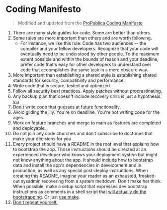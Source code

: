 # Coding Manifesto

> Modified and updated from the [ProPublica Coding Manifesto](https://github.com/jamesduffy/guides/blob/5c15748198269e1e04e10f9275446f58735bf959/coding-manifesto.md)

1. There are many style guides for code. Some are better than others.
2. Some rules are more important than others and are worth following.
   - For instance, we like this rule: Code has two audiences -- the compiler and your fellow developers. Recognize that your code will eventually need to be understood by other people. To the maximum extent possible and within the bounds of reason and your deadline, prefer code that's easy for other developers to understand over code that accomplishes the same task in a more obscure way.
3. More important than establishing a shared style is establishing shared standards for security, compatibility and performance.
4. Write code that is secure, tested and optimized.
5. Follow all security best practices. Apply patches without procrastinating.
6. Any backup plan that doesn't include recovery drills is just a hypothesis. [via](http://shop.oreilly.com/product/9781565926424.do)
7. Don't write code that guesses at future functionality.
8. Avoid gilding the lily. You're on deadline. You're not writing code for the ages.
9. Work on feature branches and merge to main as features are completed and deployable.
10. Do not join any code churches and don't subscribe to doctrines that make your decisions for you.
11. Every project should have a README in the root level that explains how to bootstrap the app. Those instructions should be directed at an experienced developer who knows your deployment system but might not know anything about the app. It should include how to bootstrap data and install the app's dependencies in development and in production, as well as any special post-deploy instructions. When creating this README, imagine your reader as an exhausted, freaked-out sysadmin recovering from a system meltdown. Don't make her think. When possible, make a setup script that expresses dev bootstrap instructions as comments in a shell script that [will actually do the bootstrapping](http://robots.thoughtbot.com/post/41439635905/bin-setup). Or just [use make](http://bost.ocks.org/mike/make/).
12. [Don't repeat yourself.](Coding_Manifesto.md)
